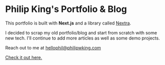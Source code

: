 # Philip King's Portfolio & Blog

This portfolio is built with **Next.js** and a library called [Nextra](https://nextra.vercel.app/).

I decided to scrap my old portfolio/blog and start from scratch with some new tech. I'll continue to add more articles as well as some demo projects.

Reach out to me at hellophil@philipwking.com

[Check it out here.](philipwking.com)
